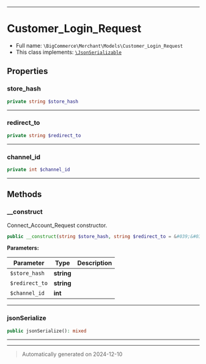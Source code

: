 ***

# Customer_Login_Request





* Full name: `\BigCommerce\Merchant\Models\Customer_Login_Request`
* This class implements:
[`\JsonSerializable`](../../../JsonSerializable.md)



## Properties


### store_hash



```php
private string $store_hash
```






***

### redirect_to



```php
private string $redirect_to
```






***

### channel_id



```php
private int $channel_id
```






***

## Methods


### __construct

Connect_Account_Request constructor.

```php
public __construct(string $store_hash, string $redirect_to = &#039;&#039;, int $channel_id): mixed
```








**Parameters:**

| Parameter | Type | Description |
|-----------|------|-------------|
| `$store_hash` | **string** |  |
| `$redirect_to` | **string** |  |
| `$channel_id` | **int** |  |





***

### jsonSerialize



```php
public jsonSerialize(): mixed
```












***


***
> Automatically generated on 2024-12-10

